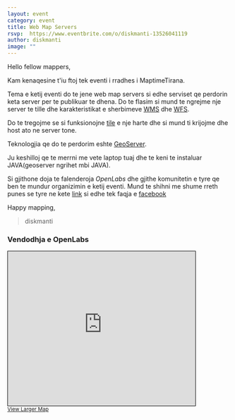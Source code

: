 ```yaml
---
layout: event
category: event
title: Web Map Servers
rsvp:  https://www.eventbrite.com/o/diskmanti-13526041119
author: diskmanti
image: ""
---
```


Hello fellow mappers,

Kam kenaqesine t'iu ftoj tek eventi i rradhes i MaptimeTirana.

Tema e ketij eventi do te jene web map servers si edhe serviset qe perdorin keta server per te publikuar te dhena. Do te flasim si mund te ngrejme nje server te tille dhe karakteristikat e sherbimeve [WMS](https://en.wikipedia.org/wiki/Web_Map_Service) dhe [WFS](https://en.wikipedia.org/wiki/Web_Feature_Service).

Do te tregojme se si funksionojne [tile](https://en.wikipedia.org/wiki/Tiled_web_map) e nje harte dhe si mund ti krijojme dhe host ato ne server tone.

Teknologjia qe do te perdorim eshte [GeoServer](geoserver.org).

Ju keshilloj qe te merrni me vete laptop tuaj dhe te keni te instaluar JAVA(geoserver ngrihet mbi JAVA).



Si gjithone doja te falenderoja *OpenLabs* dhe gjithe komunitetin e tyre qe ben te mundur organizimin e ketij eventi. Mund te shihni me shume rreth punes se tyre ne kete [link](https://openlabs.cc/) si edhe tek faqja e [facebook](https://www.facebook.com/openlabsAlbania/)

Happy mapping,

>diskmanti


### Vendodhja e OpenLabs

<iframe width="425" height="350" frameborder="0" scrolling="no" marginheight="0" marginwidth="0" src="http://www.openstreetmap.org/export/embed.html?bbox=19.827345013618473%2C41.32060256418403%2C19.830965995788574%2C41.32207306743794&amp;layer=mapnik&amp;marker=41.32133781995859%2C19.82915550470352" style="border: 1px solid black"></iframe><br/><small><a href="https://www.openstreetmap.org/?mlat=41.32134&amp;mlon=19.82916#map=19/41.32134/19.82916">View Larger Map</a></small>